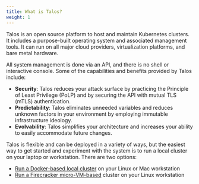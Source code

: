```yaml
---
title: What is Talos?
weight: 1
---
```


Talos is an open source platform to host and maintain Kubernetes clusters.
It includes a purpose-built operating system and associated management tools.
It can run on all major cloud providers, virtualization platforms, and bare metal hardware.

All system management is done via an API, and there is no shell or interactive console.
Some of the capabilities and benefits provided by Talos include:

- **Security**: Talos reduces your attack surface by practicing the Principle of Least Privilege (PoLP) and by securing the API with mutual TLS (mTLS) authentication.
- **Predictability**: Talos eliminates unneeded variables and reduces unknown factors in your environment by employing immutable infrastructure ideology.
- **Evolvability**: Talos simplifies your architecture and increases your ability to easily accommodate future changes.

Talos is flexible and can be deployed in a variety of ways, but the easiest way to get started and experiment with the system is to run a local cluster on your laptop or workstation.
There are two options:

- [Run a Docker-based local cluster](../../local-platforms/docker/) on your Linux or Mac workstation
- [Run a Firecracker micro-VM-based](../../local-platforms/docker/) cluster on your Linux workstation
